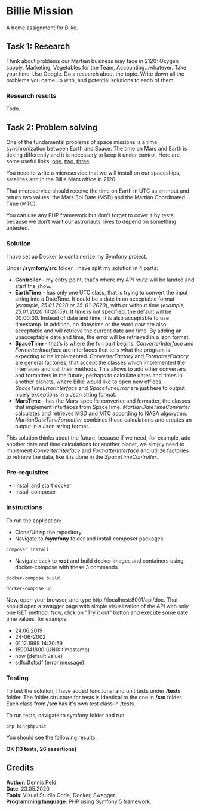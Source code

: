 # Billie Mission
A home assignment for Billie.

## Task 1: Research
Think about problems our Martian business may face in 2120: Oxygen supply, Marketing,
Vegetables for the Team, Accounting...whatever.
Take your time. Use Google. Do a research about the topic. Write down all the problems you
came up with, and potential solutions to each of them.

### Research results
Todo.

## Task 2: Problem solving
One of the fundamental problems of space missions is a time synchronization between Earth
and Space. The time on Mars and Earth is ticking differently and it is necessary to keep it under
control. Here are some useful links: [one](https://www.eecis.udel.edu/~mills/missions.html), 
[two](https://www.giss.nasa.gov/tools/mars24/help/algorithm.html), 
[three](http://ops-alaska.com/time/index.htm).

You need to write a microservice that we will install on our spaceships, satellites and in the
Billie Mars office in 2120.

That microservice should receive the time on Earth in UTC as an input and return two values:
the Mars Sol Date (MSD) and the Martian Coordinated Time (MTC).

You can use any PHP framework but don’t forget to cover it by tests, because we don’t want
our astronauts’ lives to depend on something untested.

### Solution
I have set up Docker to containerize my Symfony project.

Under **/symfony/src** folder, I have split my solution in 4 parts:
- **Controller** - my entry point, that's where my API route will be landed and start the show.
- **EarthTime** - has only one UTC class, that is trying to convert the input string into a DateTime. It could be
a date in an acceptable format (_example, 25.01.2020 or 25-01-2020_), with or without time (_example, 25.01.2020 14:20:59_). 
If time is not specified, the default will be 00:00:00. Instead of date and time, it is also acceptable to use timestamp.
In addition, no date/time or the word *now* are also acceptable and will retrieve the current date and time. By adding an 
unacceptable date and time, the error will be retrieved in a json format.
- **SpaceTime** - that's is where the fun part begins. *ConverterInterface* and *FormatterInterface* are interfaces that tells
what the program is expecting to be implemented. *ConverterFactory* and *FormatterFactory* are general factories, that 
accept the classes which implemented the interfaces and call their methods. This allows to add other converters and formatters
in the future, perhaps to calculate dates and times in another planets, where Billie would like to open new offices.
*SpaceTimeErrorInterface* and *SpaceTimeError* are just here to output nicely exceptions in a Json string format.
- **MarsTime** - has the Mars-specific converter and formatter, the classes that implement interfaces from SpaceTime. 
*MartianDateTimeConverter* calculates and retrieves MSD and MTC according to NASA algorythm. *MartianDateTimeFormatter* combines
those calculations and creates an output in a Json string format.

This solution thinks about the future, because if we need, for example, add another date and time calculations for another planet,
we simply need to implement *ConverterInterface* and *FormatterInterface* and utilize factories to retrieve the data, like it is done
in the *SpaceTimeController*.


### Pre-requisites
- Install and start docker
- Install composer

### Instructions
To run the application:
- Clone/Unzip the repository
- Navigate to **/symfony** folder and install composer packages:

`composer install`

- Navigate back to **root** and build docker images and containers using docker-compose with these 3 commands

`docker-compose build`

`docker-compose up`

Now, open your browser, and type http://localhost:8001/api/doc.
That should open a swagger page with simple visualization of the API with only one GET method. Now, click on "Try it out" button
and execute some date time values, for example:
- 24.06.2019
- 24-06-2002
- 01.12.1999 14:20:59
- 1590141800 (UNIX timestamp)
- now (default value)
- sdfsdfsfsdf (error message)

### Testing
To test the solution, I have added functional and unit tests under **/tests** folder. The folder structure for tests is identical to the one in **/src** folder.
Each class from **/src** has it's own test class in /tests.

To run tests, navigate to symfony folder and run 

`php bin/phpunit`

You should see the following results:

**OK (13 tests, 26 assertions)**

## Credits
**Author**: Dennis Peld  
**Date**: 23.05.2020  
**Tools**: Visual Studio Code, Docker, Swagger.  
**Programming language**: PHP using Symfony 5 framework.
